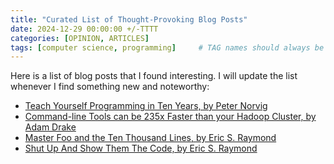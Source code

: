 ```yaml
---
title: "Curated List of Thought-Provoking Blog Posts"
date: 2024-12-29 00:00:00 +/-TTTT
categories: [OPINION, ARTICLES]
tags: [computer science, programming]     # TAG names should always be lowercase
---
```


Here is a list of blog posts that I found interesting. I will update the list whenever I find something new and noteworthy:

- [Teach Yourself Programming in Ten Years, by Peter Norvig](https://norvig.com/21-days.html)
- [Command-line Tools can be 235x Faster than your Hadoop Cluster, by Adam Drake](https://adamdrake.com/command-line-tools-can-be-235x-faster-than-your-hadoop-cluster.html)
- [Master Foo and the Ten Thousand Lines, by Eric S. Raymond](http://www.catb.org/~esr/writings/unix-koans/ten-thousand.html)
- [Shut Up And Show Them The Code, by Eric S. Raymond](http://www.catb.org/~esr/writings/shut-up-and-show-them.html)
